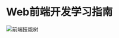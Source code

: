 #  Web前端开发学习指南  

![前端技能树](https://ss0.bdstatic.com/94oJfD_bAAcT8t7mm9GUKT-xh_/timg?image&quality=100&size=b4000_4000&sec=1497582854&di=fa3b9b45ad07ff03ddd80284e84ddea9&src=http://7xvjap.com1.z0.glb.clouddn.com/2016-03-05-01.jpg)
